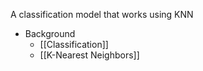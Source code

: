 A classification model that works using KNN

- Background
	- [[Classification]]
	- [[K-Nearest Neighbors]]